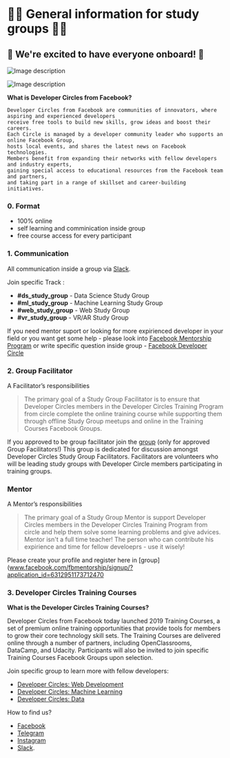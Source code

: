 
# :man_technologist: General information for study groups :woman_technologist:

 ## :space_invader: We're excited to have everyone onboard! :space_invader:

![Image description](https://miro.medium.com/max/1920/1*pDwmFT12PEzogBg1StW1Ew.jpeg)

![Image description](https://miro.medium.com/max/1920/1*GDIbYl7hmWjDynMwl-Qj6Q.jpeg)

**What is Developer Circles from Facebook?**
```
Developer Circles from Facebook are communities of innovators, where aspiring and experienced developers 
receive free tools to build new skills, grow ideas and boost their careers.
Each Circle is managed by a developer community leader who supports an online Facebook Group,
hosts local events, and shares the latest news on Facebook technologies.
Members benefit from expanding their networks with fellow developers and industry experts, 
gaining special access to educational resources from the Facebook team and partners, 
and taking part in a range of skillset and career-building initiatives.
```

### 0. Format
- 100% online 
- self learning and comminication inside group 
- free course access for every participant 

### 1. Communication

All communication inside a group via [Slack](https://join.slack.com/t/devckyiv/shared_invite/zt-cck4qiyp-169_rUFUjZyHJg_f9orQXg).

Join specific Track :

- **#ds_study_group** - Data Science Study Group
- **#ml_study_group** - Machine Learning Study Group
- **#web_study_group** - Web Study Group
- **#vr_study_group** - VR/AR Study Group 

If you need mentor suport or looking for more expirienced developer in your field or you want get some help -  please look into 
[Facebook Mentorship Program](www.facebook.com/fbmentorship/signup/?application_id=631295117371247) or write specific question inside group - [Facebook Developer Circle](https://www.facebook.com/groups/devCKyiv/)


### 2. Group Facilitator

A Facilitator’s responsibilities
>The primary goal of a Study Group Facilitator is to ensure that Developer Circles members in the Developer Circles Training Program from  circle complete the online training course while supporting them through offline Study Group meetups and online in the Training Courses Facebook Groups.

If you approved to be group facilitator join the [group](https://www.facebook.com/groups/DevCStudyGroupFacilitators/) (only for approved Group Facilitators!) 
This group is dedicated for discussion amongst Developer Circles Study Group Facilitators. Facilitators are volunteers who will be leading study groups with Developer Circle members participating in training groups. 

### Mentor
A Mentor’s responsibilities
>The primary goal of a Study Group Mentor is support Developer Circles members in the Developer Circles Training Program from  circle and help them solve some learning problems and give advices. Mentor isn't a full time teacher! The person who can contribute his expirience and time for fellow develoeprs - use it wisely! 

Please create your profile and register here in [group](www.facebook.com/fbmentorship/signup/?application_id=6312951173712470

### 3. Developer Circles Training Courses

**What is the Developer Circles Training Courses?**

Developer Circles from Facebook today launched 2019 Training Courses, a set of premium online training opportunities that provide tools for members to grow their core technology skill sets. The Training Courses are delivered online through a number of partners, including OpenClassrooms, DataCamp, and Udacity. Participants will also be invited to join specific Training Courses Facebook Groups upon selection.

Join specific group to learn more with fellow developers: 
- [Developer Circles: Web Development](https://www.facebook.com/groups/1798336670201974/)
- [Developer Circles: Machine Learning](https://www.facebook.com/groups/959521250838697/)
- [Developer Circles: Data](https://www.facebook.com/groups/138761710178602/)

How to find us?
- [Facebook](https://fb.com/groups/devckyiv/)
- [Telegram](https://t.me/DeveloperCircle)
- [Instagram](https://www.instagram.com/devckyiv/)
- [Slack](https://join.slack.com/t/devckyiv/shared_invite/zt-cck4qiyp-169_rUFUjZyHJg_f9orQXg).
